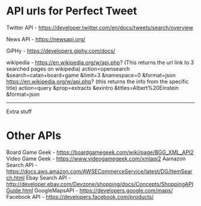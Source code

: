 # API urls for Perfect Tweet

Twitter API -   https://developer.twitter.com/en/docs/tweets/search/overview

News API - https://newsapi.org/

GiPHy - https://developers.giphy.com/docs/

wikipedia - 
    https://en.wikipedia.org/w/api.php? (This returns the url link to 3 searched pages on wikipedia)
        action=opensearch
        &search=catan+board+game
        &limit=3
        &namespace=0
        &format=json
    https://en.wikipedia.org/w/api.php? (this returns the info from the specific title)
        action=query
        &prop=extracts
        &exintro
        &titles=Albert%20Einstein
        &format=json        

---
Extra stuff

# Other APIs
Board Game Geek - https://boardgamegeek.com/wiki/page/BGG_XML_API2
Video Game Geek - https://www.videogamegeek.com/xmlapi2
Aamazon Search API - https://docs.aws.amazon.com/AWSECommerceService/latest/DG/ItemSearch.html
Ebay Search API - http://developer.ebay.com/Devzone/shopping/docs/Concepts/ShoppingAPIGuide.html
GoogleMapsAPI - https://developers.google.com/maps/
Facebook API - https://developers.facebook.com/products/


        